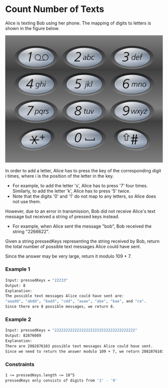 # Count Number of Texts

Alice is texting Bob using her phone. The mapping of digits to letters is shown in the figure below.

[![1200px-telephone-keypad2svg](1200px-telephone-keypad2svg.png)]()

In order to add a letter, Alice has to press the key of the corresponding digit i times, where i is the position of the letter in the key.

- For example, to add the letter 's', Alice has to press '7' four times. Similarly, to add the letter 'k', Alice has to press '5' twice.
- Note that the digits '0' and '1' do not map to any letters, so Alice does not use them.

However, due to an error in transmission, Bob did not receive Alice's text message but received a string of pressed keys instead.

- For example, when Alice sent the message "bob", Bob received the string "2266622".

Given a string pressedKeys representing the string received by Bob, return the total number of possible text messages Alice could have sent.

Since the answer may be very large, return it modulo 109 + 7.

### Example 1
```sh
Input: pressedKeys = "22233"
Output: 8
Explanation:
The possible text messages Alice could have sent are:
"aaadd", "abdd", "badd", "cdd", "aaae", "abe", "bae", and "ce".
Since there are 8 possible messages, we return 8.
```

### Example 2
```sh
Input: pressedKeys = "222222222222222222222222222222222222"
Output: 82876089
Explanation:
There are 2082876103 possible text messages Alice could have sent.
Since we need to return the answer modulo 109 + 7, we return 2082876103 % (109 + 7) = 82876089.
```

### Constraints
```sh
1 <= pressedKeys.length <= 10^5
pressedKeys only consists of digits from '2' - '9'
```
